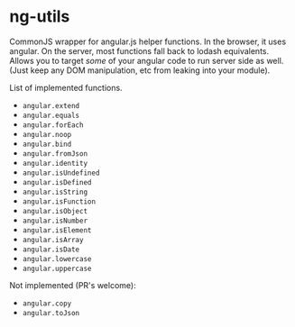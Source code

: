 ng-utils
========

CommonJS wrapper for angular.js helper functions.
In the browser, it uses angular.
On the server, most functions fall back to lodash equivalents.
Allows you to target *some* of your angular code to run server side as well.
(Just keep any DOM manipulation, etc from leaking into your module).

List of implemented functions.

* `angular.extend`
* `angular.equals`
* `angular.forEach`
* `angular.noop`
* `angular.bind`
* `angular.fromJson`
* `angular.identity`
* `angular.isUndefined`
* `angular.isDefined`
* `angular.isString`
* `angular.isFunction`
* `angular.isObject`
* `angular.isNumber`
* `angular.isElement`
* `angular.isArray`
* `angular.isDate`
* `angular.lowercase`
* `angular.uppercase`

Not implemented (PR's welcome):
* `angular.copy`
* `angular.toJson`